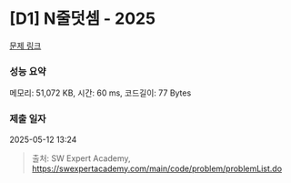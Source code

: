 # [D1] N줄덧셈 - 2025 

[문제 링크](https://swexpertacademy.com/main/code/problem/problemDetail.do?contestProbId=AV5QFZtaAscDFAUq) 

### 성능 요약

메모리: 51,072 KB, 시간: 60 ms, 코드길이: 77 Bytes

### 제출 일자

2025-05-12 13:24



> 출처: SW Expert Academy, https://swexpertacademy.com/main/code/problem/problemList.do